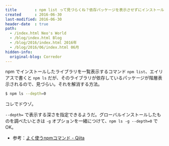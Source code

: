 ```yaml
---
title        : npm list って見づらくね？依存パッケージを表示させずにインストールしたライブラリ一覧を見る方法
created      : 2016-06-30
last-modified: 2016-06-30
header-date  : true
path:
  - /index.html Neo's World
  - /blog/index.html Blog
  - /blog/2016/index.html 2016年
  - /blog/2016/06/index.html 06月
hidden-info:
  original-blog: Corredor
---
```


npm でインストールしたライブラリを一覧表示するコマンド `npm list`、エイリアスで書くと `npm ls` だが、そのライブラリが依存しているパッケージが階層表示されるので、見づらい。それを解消する方法。

```bash
$ npm ls --depth=0
```

コレでドウゾ。

`--depth=` で表示する深さを指定できるようだ。グローバルインストールしたものを調べたいときは `-g` オプションを一緒につけて、`npm ls -g --depth=0` で OK。

- 参考：[よく使うnpmコマンド - Qiita](http://qiita.com/yuch_i/items/3d5f562ac49e81705010#%E3%82%A4%E3%83%B3%E3%82%B9%E3%83%88%E3%83%BC%E3%83%AB%E6%B8%88%E3%81%BF%E3%83%91%E3%83%83%E3%82%B1%E3%83%BC%E3%82%B8%E3%82%92%E4%B8%80%E8%A6%A7%E8%A1%A8%E7%A4%BA%E4%BE%9D%E5%AD%98%E3%83%91%E3%83%83%E3%82%B1%E3%83%BC%E3%82%B8%E3%81%AF%E9%9D%9E%E8%A1%A8%E7%A4%BA)
